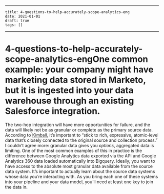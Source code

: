 
---
    title: 4-questions-to-help-accurately-scope-analytics-eng
    date: 2021-01-01    
    draft: true
    tags: []
---
# 4-questions-to-help-accurately-scope-analytics-engOne common example: your company might have marketing data stored in Marketo, but it is ingested into your data warehouse through an existing Salesforce integration.
The two-hop integration will have more opportunities for failure, and the data will likely not be as granular or complete as the primary source data.
According to [Kimball](https://www.kimballgroup.com/2007/07/keep-to-the-grain-in-dimensional-modeling/), it’s important to “stick to rich, expressive, atomic-level data that’s closely connected to the original source and collection process.” I couldn’t agree more: granular data gives you *options*, aggregated data is limiting.
One of the most common examples of this in practice is the difference between Google Analytics data exported via the API and Google Analytics 360 data loaded automatically into Bigquery.
Ideally, you want to have access to the absolute most granular data available from the source data system.
It’s important to actually learn about the source data systems whose data you’re interacting with.
As you bring each one of these systems into your pipeline and your data model, you’ll need at least one key to join the data in.
